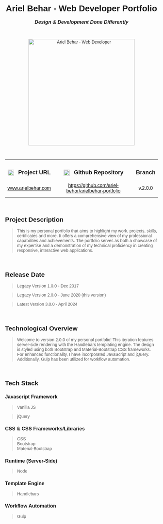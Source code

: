 <link rel="preconnect" href="https://fonts.googleapis.com">
<link rel="preconnect" href="https://fonts.gstatic.com" crossorigin>
<link href="https://fonts.googleapis.com/css2?family=Montserrat:ital,wght@0,100..900;1,100..900&display=swap" rel="stylesheet">

<div style='font-family: "Montserrat", sans-serif; font-optical-sizing: autoм font-weight: 400; font-style: normal;'>

<h1 align="center">Ariel Behar - Web Developer Portfolio</h1>
<h3 align="center" style="margin-top: 1px; text-align: center;" ><em>Design & Development Done Differently</em></h3>

<br />

<p align="center">
    <img style="height: 350px; width: auto" alt="Ariel Behar - Web Developer" src="https://github-repositories-images.s3.eu-central-1.amazonaws.com/portfolio.png">
</p>

<br />

<table align="center" style="width:100%;">
  <tr>
    <th align="center">
        <img align="center" alt="Link" style="height: 20px; width: auto; margin-right: 10px;" src="https://github-repositories-images.s3.eu-central-1.amazonaws.com/link.png">
        <h3 align="center" style="margin-bottom: 10px; display: inline-block;">Project URL</h3>
    </th>
    <th align="center">
        <img align="center" alt="Github" style="height: 20px; width: auto; margin-right: 10px;" src="https://github-repositories-images.s3.eu-central-1.amazonaws.com/github.png">
        <h3 align="center" style="margin-bottom: 10px; display: inline-block;">Github Repository</h3>
    </th>
    <th align="center">
        <h3 align="center" style="margin-bottom: 10px; display: inline-block;">Branch</h3>
    </th>
  </tr>
  <tr>
    <td align="center">
        <a align="center" href="https://www.arielbehar.com/" target="_blank">www.arielbehar.com</a>
    </td>
    <td align="center">
        <a href="https://github.com/ariel-behar/portfolio-v3.0" target="_blank">https://github.com/ariel-behar/arielbehar-portfolio</a>
    </td>
    <td align="center">
        <p>v.2.0.0</p>
    </td>
  </tr>
</table>

<br />

<h2>Project Description</h2>

<blockquote>
This is my personal portfolio that aims to highlight my work, projects, skills, certificates and more. It offers a comprehensive view of my professional capabilities and achievements. The portfolio serves as both a showcase of my expertise and a demonstration of my technical proficiency in creating responsive, interactive web applications.
</blockquote>

<br />

<h2>Release Date</h2>

<blockquote>Legacy Version 1.0.0 - Dec 2017</blockquote>
<blockquote>Legacy Version 2.0.0 - June 2020 (this version)</blockquote>
<blockquote>Latest Version 3.0.0 - April 2024</blockquote>

<br />

<h2>Technological Overview</h2>

<blockquote>
Welcome to version 2.0.0 of my personal portfolio! This iteration features server-side rendering with the Handlebars templating engine. The design is styled using both Bootstrap and Material-Bootstrap CSS frameworks. For enhanced functionality, I have incorporated JavaScript and jQuery. Additionally, Gulp has been utilized for workflow automation.
</blockquote>

<br />

<h2>Tech Stack</h2>

<h3>Javascript Framework</h3> 

<blockquote>Vanilla JS</blockquote>
<blockquote>jQuery</blockquote>

<h3>CSS & CSS Frameworks/Libraries</h3>

<blockquote>
CSS
<br/>
Bootstrap
<br/>
Material-Bootstrap</blockquote>

<h3>Runtime (Server-Side)</h3>

<blockquote>Node</blockquote>

<h3>Template Engine</h3>

<blockquote>Handlebars</blockquote>

<h3>Workflow Automation</h3>

<blockquote>Gulp</blockquote>

<!-- <br /> -->
<!-- <h2>Specs</h2> -->